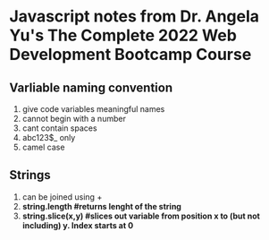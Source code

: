 # Javascript notes from Dr. Angela Yu's The Complete 2022 Web Development Bootcamp Course

## Varliable naming convention
1. give code variables meaningful names
2. cannot begin with a number
3. cant contain spaces
4. abc123$_ only
5. camel case

## Strings
1. can be joined using +
2. **string.length #returns lenght of the string**
3. **string.slice(x,y) #slices out variable from position x to (but not including) y. Index starts at 0**
